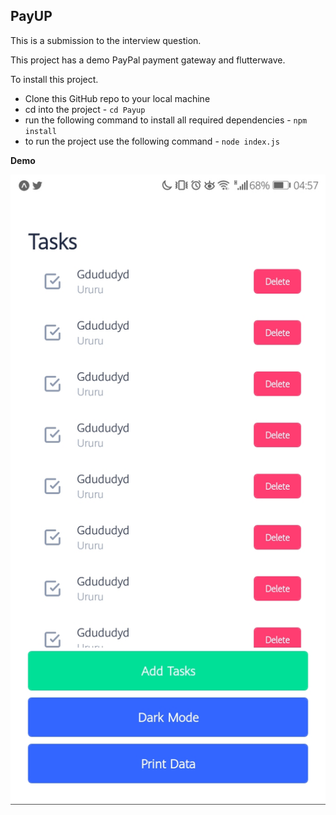 ## PayUP

This is a submission to the interview question. 

This project has a demo PayPal payment gateway and flutterwave. 

To install this project.

 - Clone this GitHub repo to your local machine
 - cd into the project 
		 - `cd Payup`
 - run the following command to install all required dependencies
		 - `npm install` 
 - to run the project use the following command
		 - `node index.js`


**Demo**

![Screenshot 1](https://github.com/vsifiwe/DUKA-Challenge-Mobile-TODO/blob/main/Screenshots/1.jpeg)